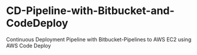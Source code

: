 # CD-Pipeline-with-Bitbucket-and-CodeDeploy
Continuous Deployment Pipeline with Bitbucket-Pipelines to AWS EC2 using AWS Code Deploy
